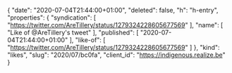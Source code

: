 {
  "date": "2020-07-04T21:44:00+01:00",
  "deleted": false,
  "h": "h-entry",
  "properties": {
    "syndication": [
      "https://twitter.com/AreTillery/status/1279324228605677569"
    ],
    "name": [
      "Like of @AreTillery's tweet"
    ],
    "published": [
      "2020-07-04T21:44:00+01:00"
    ],
    "like-of": [
      "https://twitter.com/AreTillery/status/1279324228605677569"
    ]
  },
  "kind": "likes",
  "slug": "2020/07/bc0fa",
  "client_id": "https://indigenous.realize.be"
}
